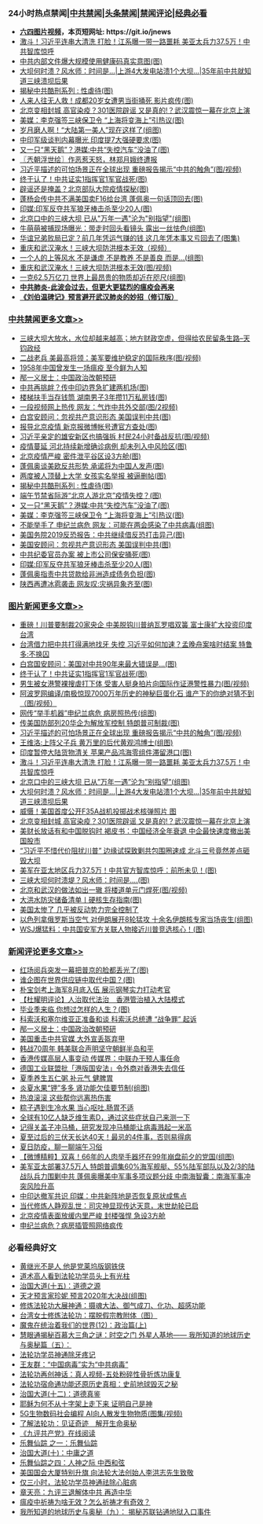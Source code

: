 <div id="tt">
<h3>24小时热点禁闻|<a href="#%E4%B8%AD%E5%85%B1%E7%A6%81%E9%97%BB%E6%9B%B4%E5%A4%9A%E6%96%87%E7%AB%A0">中共禁闻</a>|<a href="#%E5%9B%BE%E7%89%87%E6%96%B0%E9%97%BB%E6%9B%B4%E5%A4%9A%E6%96%87%E7%AB%A0">头条禁闻</a>|<a href="#%E6%96%B0%E9%97%BB%E8%AF%84%E8%AE%BA%E6%9B%B4%E5%A4%9A%E6%96%87%E7%AB%A0">禁闻评论|<a href="#%E5%BF%85%E7%9C%8B%E7%BB%8F%E5%85%B8%E5%A5%BD%E6%96%87">经典必看</a></h3>
<ul>
<li><b><a href="http://d1.bdrive.tk/64.mp4" target="_blank">六四图片视频</a>，本页短网址: https://git.io/jnews</b></li>
<li><a href="https://github.com/fqnews/bnews/blob/master/topimagenews/20200624/1349993.md">激斗！习近平连串大清洗 打脸！江系曝一带一路噩耗 美亚太兵力37.5万！中共智库惊呼</a></li>
<li><a href="https://github.com/fqnews/bnews/blob/master/cbnews/20200624/1349995.md">中共内部文件爆大规模使用健康码真实意图(图)</a></li>
<li><a href="https://github.com/fqnews/bnews/blob/master/topimagenews/20200624/1349948.md">大坝何时溃？风水师：时间是…|上游4大发电站溃1个大坝...|35年前中共就知道三峡溃坝后果</a></li>
<li><a href="https://github.com/fqnews/bnews/blob/master/cbnews/20200625/1350277.md">揭秘中共酷刑系列 : 性虐待(图)</a></li>
<li><a href="https://github.com/fqnews/bnews/blob/master/cbnews/20200625/1350094.md">人来人往无人救！成都20岁女遭男当街捅死 影片疯传(图)</a></li>
<li><a href="https://github.com/fqnews/bnews/blob/master/topimagenews/20200624/1349926.md">北京变相封城 高官染疫？301医院辟谣 又是真的!？武汉震惊一幕在北京上演</a></li>
<li><a href="https://github.com/fqnews/bnews/blob/master/cbnews/20200625/1350259.md">美媒：李克强签三峡保卫令 “上海将变海上”引热议(图)</a></li>
<li><a href="https://github.com/fqnews/bnews/blob/master/yule/20200625/1350108.md">岁月磨人啊！“大陆第一美人”现在这样了(组图)</a></li>
<li><a href="https://github.com/fqnews/bnews/blob/master/cbnews/20200625/1350180.md">中印军级谈判内幕曝光 印度提7大强硬要求(图)</a></li>
<li><a href="https://github.com/fqnews/bnews/blob/master/cbnews/20200625/1350260.md">又一只“黑天鹅”？港媒:中共“失控汽车”没油了(图)</a></li>
<li><a href="https://github.com/fqnews/bnews/blob/master/ssgc/20200625/1350087.md">〖兲朝浮世绘〗作恶惹天怒，林郑月娥终遭报</a></li>
<li><a href="https://github.com/fqnews/bnews/blob/master/topimagenews/20200625/1350233.md">习近平描述的可怕场景正在全球出现 重磅报告揭示“中共的触角”(图/视频)</a></li>
<li><a href="https://github.com/fqnews/bnews/blob/master/topimagenews/20200625/1350354.md">终于认了！中共证实1指挥官1军官战死(图)</a></li>
<li><a href="https://github.com/fqnews/bnews/blob/master/cbnews/20200625/1350089.md">辟谣还是掩盖？北京部队大院疫情探秘(图)</a></li>
<li><a href="https://github.com/fqnews/bnews/blob/master/cnnews/hknews/20200625/1350290.md">蓬杨会传中共不满美国卖F16给台湾 蓬佩奥一句话顶回去(图)</a></li>
<li><a href="https://github.com/fqnews/bnews/blob/master/cbnews/20200625/1350229.md">印媒:印军反夺共军狼牙棒击杀至少20人(图)</a></li>
<li><a href="https://github.com/fqnews/bnews/blob/master/topimagenews/20200624/1349974.md">北京口中的三峡大坝 已从"万年一遇"沦为"别指望"(组图)</a></li>
<li><a href="https://github.com/fqnews/bnews/blob/master/yule/20200625/1350019.md">牛萌萌被捕现场曝光：带走时回头看镜头 露出一丝怯色(组图)</a></li>
<li><a href="https://github.com/fqnews/bnews/blob/master/yule/20200625/1350121.md">华谊兄弟败局已定？前几年凭运气赚的钱 这几年凭本事又亏回去了(图集)</a></li>
<li><a href="https://github.com/fqnews/bnews/blob/master/cbnews/20200625/1350100.md">重庆和武汉淹水！三峡大坝防洪根本无效（视频）</a></li>
<li><a href="https://github.com/fqnews/bnews/blob/master/funmedia/20200625/1350161.md">一个人的上等风水 不是谦虚 不是教养 不是善良 而是…(组图)</a></li>
<li><a href="https://github.com/fqnews/bnews/blob/master/cbnews/20200624/1349994.md">重庆和武汉淹水！三峡大坝防洪根本无效(图/视频)</a></li>
<li><a href="https://github.com/fqnews/bnews/blob/master/cnnews/20200624/1349996.md">一克62.5万亿刀 世界上最昂贵的物质却近在咫尺(组图)</a></li>
<li><b><a href="https://github.com/fqnews/bnews/blob/master/comments/20200211/1275071.md" target="_blank">中共肺炎-此波会过去，但更大更猛烈的瘟疫会再来</a></b></li>
<li><b><a href="https://github.com/fqnews/bnews/blob/master/comments/20200207/1272816.md" target="_blank">《刘伯温碑记》预言避开武汉肺炎的妙招（修订版）</a></b></li>
</ul>
</div>

<div class="catlist">
<h3><a href="https://github.com/fqnews/bnews/blob/master/cbnews/" target="_blank">中共禁闻</a><span><a href="https://github.com/fqnews/bnews/blob/master/cbnews/" target="_blank" rel="nofollow">更多文章>></a></span></h3>
<ul>
<li><a href="https://github.com/fqnews/bnews/blob/master/cbnews/20200625/1350420.md" target="_blank">三峡大坝大放水，水位却越来越高；地方财政空虚，但得给农民留条生路&#8211;天钧政经</a></li>
<li><a href="https://github.com/fqnews/bnews/blob/master/cbnews/20200625/1350409.md" target="_blank">二战老兵 美最高将领：美军要维护稳定的国际秩序(图/视频)</a></li>
<li><a href="https://github.com/fqnews/bnews/blob/master/cbnews/20200625/1346850.md" target="_blank">1958年中国曾发生一场瘟疫 至今鲜为人知</a></li>
<li><a href="https://github.com/fqnews/bnews/blob/master/comments/20200625/1349659.md" target="_blank">邴一义居士：中国政治改朝预研</a></li>
<li><a href="https://github.com/fqnews/bnews/blob/master/cbnews/20200625/1350395.md" target="_blank">中共再挑衅？传中印边界急扩建两机场(图)</a></li>
<li><a href="https://github.com/fqnews/bnews/blob/master/cbnews/20200625/1350394.md" target="_blank">楼梯扶手当存钱筒 湖南男子3年攒11万私房钱(图)</a></li>
<li><a href="https://github.com/fqnews/bnews/blob/master/cbnews/20200625/1350393.md" target="_blank">一段视频网上热传 网友：气炸中共外交部(图/2视频)</a></li>
<li><a href="https://github.com/fqnews/bnews/blob/master/cbnews/20200625/1350372.md" target="_blank">白宫安顾问：忽视共产意识形态 美国误判中共(图)</a></li>
<li><a href="https://github.com/fqnews/bnews/blob/master/cbnews/20200625/1350364.md" target="_blank">报导北京疫情 新京报微博帐号遭官方查处(图)</a></li>
<li><a href="https://github.com/fqnews/bnews/blob/master/cbnews/20200625/1350337.md" target="_blank">习近平亲定的雄安新区也搞强拆 村民24小时备战反抗(图/视频)</a></li>
<li><a href="https://github.com/fqnews/bnews/blob/master/cbnews/20200625/1350313.md" target="_blank">疫情蔓延 河北持续新增确诊病例 却未列入中风险区(图)</a></li>
<li><a href="https://github.com/fqnews/bnews/blob/master/cbnews/20200625/1350309.md" target="_blank">北京疫情严峻 密件泄平谷区设3方舱(图)</a></li>
<li><a href="https://github.com/fqnews/bnews/blob/master/cbnews/20200625/1350279.md" target="_blank">蓬佩奥谈美欧反共形势 承诺将为中国人发声(图)</a></li>
<li><a href="https://github.com/fqnews/bnews/blob/master/cbnews/20200625/1350278.md" target="_blank">两度被人顶替上大学 女孩实名举报 被逼删帖(图)</a></li>
<li><a href="https://github.com/fqnews/bnews/blob/master/cbnews/20200625/1350277.md" target="_blank">揭秘中共酷刑系列 : 性虐待(图)</a></li>
<li><a href="https://github.com/fqnews/bnews/blob/master/cbnews/20200625/1350276.md" target="_blank">端午节禁省际游“北京人游北京”疫情失控？(图)</a></li>
<li><a href="https://github.com/fqnews/bnews/blob/master/cbnews/20200625/1350260.md" target="_blank">又一只“黑天鹅”？港媒:中共“失控汽车”没油了(图)</a></li>
<li><a href="https://github.com/fqnews/bnews/blob/master/cbnews/20200625/1350259.md" target="_blank">美媒：李克强签三峡保卫令 “上海将变海上”引热议(图)</a></li>
<li><a href="https://github.com/fqnews/bnews/blob/master/cbnews/20200625/1350251.md" target="_blank">不能举手了 申纪兰病危 网友：可能在两会感染了中共病毒(组图)</a></li>
<li><a href="https://github.com/fqnews/bnews/blob/master/cbnews/20200625/1350250.md" target="_blank">美国务院2019反恐报告：中共继续借反恐打击异己(图)</a></li>
<li><a href="https://github.com/fqnews/bnews/blob/master/cbnews/20200625/1350249.md" target="_blank">美国安顾问：忽视共产意识形态 美国误判中共(图)</a></li>
<li><a href="https://github.com/fqnews/bnews/blob/master/cbnews/20200625/1350234.md" target="_blank">中共纪委官员办案 被上市公司保安捅死(图)</a></li>
<li><a href="https://github.com/fqnews/bnews/blob/master/cbnews/20200625/1350229.md" target="_blank">印媒:印军反夺共军狼牙棒击杀至少20人(图)</a></li>
<li><a href="https://github.com/fqnews/bnews/blob/master/cbnews/20200625/1350228.md" target="_blank">蓬佩奥指责中共贷款给非洲造成债务负担(图)</a></li>
<li><a href="https://github.com/fqnews/bnews/blob/master/cbnews/20200625/1350222.md" target="_blank">陕西再遭冰雹袭击 网友叹:灾祸异象齐至(图)</a></li>

</ul>
</div>
<div class="catlist">
<h3><a href="https://github.com/fqnews/bnews/blob/master/topimagenews/" target="_blank">图片新闻</a><span><a href="https://github.com/fqnews/bnews/blob/master/topimagenews/" target="_blank" rel="nofollow">更多文章>></a></span></h3>
<ul>
<li><a href="https://github.com/fqnews/bnews/blob/master/topimagenews/20200625/1350392.md" target="_blank">重磅！川普要制裁20家央企 中美脱钩川普纳瓦罗唱双簧 富士康扩大投资印度台湾</a></li>
<li><a href="https://github.com/fqnews/bnews/blob/master/topimagenews/20200625/1350378.md" target="_blank">台湾借力把中共打得满地找牙 失控 习近平如何加速？孟晚舟案啥时结案 特鲁多:不换囚</a></li>
<li><a href="https://github.com/fqnews/bnews/blob/master/topimagenews/20200625/1350377.md" target="_blank">白宫国安顾问：美国对中共90年来最大错误是…(图)</a></li>
<li><a href="https://github.com/fqnews/bnews/blob/master/topimagenews/20200625/1350354.md" target="_blank">终于认了！中共证实1指挥官1军官战死(图)</a></li>
<li><a href="https://github.com/fqnews/bnews/blob/master/topimagenews/20200625/1350353.md" target="_blank">男生被女港警裸搜虐打下体 受害人挺身拍片向国际作证港警性暴力(图/视频)</a></li>
<li><a href="https://github.com/fqnews/bnews/blob/master/topimagenews/20200625/1350348.md" target="_blank">阿波罗网编译/南极惊现7000万年历史的神秘巨蛋化石 谁产下的你绝对猜不到（图/视频）</a></li>
<li><a href="https://github.com/fqnews/bnews/blob/master/topimagenews/20200625/1350248.md" target="_blank">网传“举手机器”申纪兰病危 病房照热传(组图)</a></li>
<li><a href="https://github.com/fqnews/bnews/blob/master/topimagenews/20200625/1350247.md" target="_blank">传美国防部列20华企为解放军控制 特朗普可制裁(图)</a></li>
<li><a href="https://github.com/fqnews/bnews/blob/master/topimagenews/20200625/1350233.md" target="_blank">习近平描述的可怕场景正在全球出现 重磅报告揭示“中共的触角”(图/视频)</a></li>
<li><a href="https://github.com/fqnews/bnews/blob/master/topimagenews/20200625/1350118.md" target="_blank">王维洛:上阵父子兵 黄万里的后代黄观鸿博士(组图)</a></li>
<li><a href="https://github.com/fqnews/bnews/blob/master/topimagenews/20200625/1350030.md" target="_blank">印度暂停大陆货物清关 苹果产品鸿海零组件滞留港口(图)</a></li>
<li><a href="https://github.com/fqnews/bnews/blob/master/topimagenews/20200624/1349993.md" target="_blank">激斗！习近平连串大清洗 打脸！江系曝一带一路噩耗 美亚太兵力37.5万！中共智库惊呼</a></li>
<li><a href="https://github.com/fqnews/bnews/blob/master/topimagenews/20200624/1349974.md" target="_blank">北京口中的三峡大坝 已从&#8221;万年一遇&#8221;沦为&#8221;别指望&#8221;(组图)</a></li>
<li><a href="https://github.com/fqnews/bnews/blob/master/topimagenews/20200624/1349948.md" target="_blank">大坝何时溃？风水师：时间是…|上游4大发电站溃1个大坝&#8230;|35年前中共就知道三峡溃坝后果</a></li>
<li><a href="https://github.com/fqnews/bnews/blob/master/topimagenews/20200624/1349927.md" target="_blank">威慑！美国首度公开F35A战机投掷战术核弹照片 图</a></li>
<li><a href="https://github.com/fqnews/bnews/blob/master/topimagenews/20200624/1349926.md" target="_blank">北京变相封城 高官染疫？301医院辟谣 又是真的!？武汉震惊一幕在北京上演</a></li>
<li><a href="https://github.com/fqnews/bnews/blob/master/topimagenews/20200624/1349821.md" target="_blank">美财长放话有和中国脱钩时 褐皮书：中国经济全年衰退 中企最快速度撤出美国股市</a></li>
<li><a href="https://github.com/fqnews/bnews/blob/master/topimagenews/20200624/1349806.md" target="_blank">“习近平不惜代价阻扰川普” 边缘试探致剿共包围圈速成 北斗三号竟然差点砸毁大坝</a></li>
<li><a href="https://github.com/fqnews/bnews/blob/master/topimagenews/20200624/1349805.md" target="_blank">美军在亚太地区兵力37.5万！中共官方智库惊呼：前所未见！(图)</a></li>
<li><a href="https://github.com/fqnews/bnews/blob/master/topimagenews/20200624/1349798.md" target="_blank">三峡大坝何时溃堤？风水师：时间是….(图)</a></li>
<li><a href="https://github.com/fqnews/bnews/blob/master/topimagenews/20200624/1349784.md" target="_blank">北京和武汉的做法如出一辙 将楼道单元门焊死(图/视频)</a></li>
<li><a href="https://github.com/fqnews/bnews/blob/master/topimagenews/20200624/1349756.md" target="_blank">大洪水防灾储备清单丨硬核生存指南(图)</a></li>
<li><a href="https://github.com/fqnews/bnews/blob/master/comments/20200624/1349702.md" target="_blank">美国太惨了 几乎被反动势力完全控制了</a></li>
<li><a href="https://github.com/fqnews/bnews/blob/master/topimagenews/20200624/1349697.md" target="_blank">以色列拿俄罗斯当空气 对伊朗展开8轮猛攻 十余名伊朗核专家当场丧生(组图)</a></li>
<li><a href="https://github.com/fqnews/bnews/blob/master/topimagenews/20200624/1349629.md" target="_blank">WSJ爆猛料：中共国安军方关联人物接近川普竞选核心！(图)</a></li>

</ul>
</div>
<div class="catlist">
<h3><a href="https://github.com/fqnews/bnews/blob/master/comments/" target="_blank">新闻评论</a><span><a href="https://github.com/fqnews/bnews/blob/master/comments/" target="_blank" rel="nofollow">更多文章>></a></span></h3>
<ul>
<li><a href="https://github.com/fqnews/bnews/blob/master/comments/20200625/1350434.md" target="_blank">红场阅兵突发一幕把普京的脸都丢光了(图)</a></li>
<li><a href="https://github.com/fqnews/bnews/blob/master/comments/20200625/1350433.md" target="_blank">谁企图在世界供应链中取代中国？(图)</a></li>
<li><a href="https://github.com/fqnews/bnews/blob/master/comments/20200625/1350427.md" target="_blank">朴宝剑考上海军8月底入伍 展示钢琴实力打动考官</a></li>
<li><a href="https://github.com/fqnews/bnews/blob/master/comments/20200625/1350422.md" target="_blank">【杜耀明评论】人治取代法治　香港管治植入大陆模式</a></li>
<li><a href="https://github.com/fqnews/bnews/blob/master/comments/20200625/1350408.md" target="_blank">毕业季来临 你想过怎样的人生？(图)</a></li>
<li><a href="https://github.com/fqnews/bnews/blob/master/comments/20200625/1350405.md" target="_blank">科索沃和塞尔维亚正准备和谈 科索沃总统遭 “战争罪” 起诉</a></li>
<li><a href="https://github.com/fqnews/bnews/blob/master/comments/20200625/1349659.md" target="_blank">邴一义居士：中国政治改朝预研</a></li>
<li><a href="https://github.com/fqnews/bnews/blob/master/comments/20200625/1350398.md" target="_blank">美国重击中共官媒 大外宣丢盔弃甲</a></li>
<li><a href="https://github.com/fqnews/bnews/blob/master/comments/20200625/1350397.md" target="_blank">韩战70周年 韩美联合声明坚守朝鲜半岛和平</a></li>
<li><a href="https://github.com/fqnews/bnews/blob/master/comments/20200625/1350374.md" target="_blank">香港传媒高层人事变动 传媒界：中联办干预人事任命</a></li>
<li><a href="https://github.com/fqnews/bnews/blob/master/comments/20200625/1350370.md" target="_blank">德国工业联盟批「港版国安法」令外商对香港失去信任</a></li>
<li><a href="https://github.com/fqnews/bnews/blob/master/comments/20200625/1350369.md" target="_blank">夏季养生五仁粥 补元气 健脾胃</a></li>
<li><a href="https://github.com/fqnews/bnews/blob/master/comments/20200625/1350368.md" target="_blank">炎夏水果“钾”多多 肾功能欠佳要节制(组图)</a></li>
<li><a href="https://github.com/fqnews/bnews/blob/master/comments/20200625/1350347.md" target="_blank">热浪滚滚  这些帮你远离热伤害</a></li>
<li><a href="https://github.com/fqnews/bnews/blob/master/comments/20200625/1350346.md" target="_blank">粽子遇到生冷水果 当心呕吐.肠胃不适</a></li>
<li><a href="https://github.com/fqnews/bnews/blob/master/comments/20200625/1350345.md" target="_blank">全球有10亿人缺乏维生素D，通过这些症状自己来测一下</a></li>
<li><a href="https://github.com/fqnews/bnews/blob/master/comments/20200625/1350344.md" target="_blank">记得关盖子冲马桶，研究发现冲马桶能让病毒溅起一米高</a></li>
<li><a href="https://github.com/fqnews/bnews/blob/master/comments/20200625/1350343.md" target="_blank">夏至过后的三伏天长达40天！最忌的4件事，否则易得病</a></li>
<li><a href="https://github.com/fqnews/bnews/blob/master/comments/20200625/1350342.md" target="_blank">夏日防疫，聊一聊端午习俗</a></li>
<li><a href="https://github.com/fqnews/bnews/blob/master/comments/20200625/1350339.md" target="_blank">【微博精粹】双喜！66年的人肉举手器坏在99年崩盘前夕的党国(组图)</a></li>
<li><a href="https://github.com/fqnews/bnews/blob/master/comments/20200625/1350325.md" target="_blank">美军亚太部署37.5万人 特朗普调集60%海军舰艇、55%陆军部队以及2/3的陆战队兵力围剿中共 蓬佩奥曝美中军事多项议题分歧 中南海智囊：南海军事冲突风险升高</a></li>
<li><a href="https://github.com/fqnews/bnews/blob/master/comments/20200625/1350323.md" target="_blank">中印达撤军共识 印媒：中共新阵地是否恢复原状成焦点</a></li>
<li><a href="https://github.com/fqnews/bnews/blob/master/comments/20200625/1350291.md" target="_blank">当代修炼人静观乱世：司灾神显现传达天意，末世劫轮已启</a></li>
<li><a href="https://github.com/fqnews/bnews/blob/master/comments/20200625/1350255.md" target="_blank">北京疫情表面放缓内里严峻 封楼强悍 急设3方舱</a></li>
<li><a href="https://github.com/fqnews/bnews/blob/master/comments/20200625/1350254.md" target="_blank">申纪兰病危？病房插管照网络疯传</a></li>

</ul>
</div>

<div class="catlist">
<h3>必看经典好文</h3>
<ul>
<li><a href="https://github.com/fqnews/bnews/blob/master/lifebaike/20190522/1131765.md" target="_blank">黄继光不是人 他是党莱坞版钢铁侠</a></li>
<li><a href="https://github.com/fqnews/bnews/blob/master/comments/20200227/1284657.md" target="_blank">道术高人看到法轮功学员头上有光柱</a></li>
<li><a href="https://github.com/fqnews/bnews/blob/master/topimagenews/20180322/917868.md" target="_blank">治国大道(十五)：道德之源</a></li>
<li><a href="https://github.com/fqnews/bnews/blob/master/topimagenews/20200513/1327828.md" target="_blank">天才预言家珍妮 预言2020年大决战(组图)</a></li>
<li><a href="https://github.com/fqnews/bnews/blob/master/comments/20191203/1234383.md" target="_blank">修炼法轮功大展神通：摄魂大法、御气成刀、化功、超感功能</a></li>
<li><a href="https://github.com/fqnews/bnews/blob/master/cbnews/20200610/1342772.md" target="_blank">台湾女士修炼法轮功：摆脱假宗教附体（图）</a></li>
<li><a href="https://github.com/fqnews/bnews/blob/master/topimagenews/20180601/951286.md" target="_blank">魔鬼在统治着我们的世界(12)：政治篇(上)</a></li>
<li><a href="https://github.com/fqnews/bnews/blob/master/cbnews/20170907/819423.md" target="_blank">慧眼通揭秘百慕大三角之谜：时空之门 外星人基地—— 我所知道的地球历史与奥秘篇（五）：</a></li>
<li><a href="https://github.com/fqnews/bnews/blob/master/health/20170626/780263.md" target="_blank">法轮功学员神通除牙疼记</a></li>
<li><a href="https://github.com/fqnews/bnews/blob/master/comments/20200318/1295755.md" target="_blank">王友群：“中国病毒”实为“中共病毒”</a></li>
<li><a href="https://github.com/fqnews/bnews/blob/master/comments/20190516/1128964.md" target="_blank">法轮功再创神话：真人视频-五处粉碎性骨折炼功康复</a></li>
<li><a href="https://github.com/fqnews/bnews/blob/master/tculture/20121025/73069.md" target="_blank">法轮功宿命通功能还原历史真相：史前地球毁灭之秘</a></li>
<li><a href="https://github.com/fqnews/bnews/blob/master/cbnews/20180318/916241.md" target="_blank">治国大道(十二)：道德真鉴</a></li>
<li><a href="https://github.com/fqnews/bnews/blob/master/ccpdope/20190803/1168965.md" target="_blank">耶稣为何不从十字架上走下来 证明自己是神</a></li>
<li><a href="https://github.com/fqnews/bnews/blob/master/topimagenews/20200527/1335347.md" target="_blank">5G生物数码社会编程 AI向人散发生物物质(图集/视频)</a></li>
<li><a href="https://github.com/fqnews/bnews/blob/master/comments/20200307/1289968.md" target="_blank">了解法轮功：见证奇迹　解开生命奥秘</a></li>
<li><a href="https://github.com/fqnews/bnews/blob/master/bookonline/20131116/201057.md" target="_blank">《九评共产党》在线阅读</a></li>
<li><a href="https://github.com/fqnews/bnews/blob/master/tculture/20170710/789533.md" target="_blank">乐舞仙踪 之一：乐舞仙踪</a></li>
<li><a href="https://github.com/fqnews/bnews/blob/master/cbnews/20180316/915423.md" target="_blank">治国大道(十)：中庸之道</a></li>
<li><a href="https://github.com/fqnews/bnews/blob/master/tculture/20190101/791144.md" target="_blank">乐舞仙踪之四：人神之际 中西和弦</a></li>
<li><a href="https://github.com/fqnews/bnews/blob/master/comments/20200516/1329276.md" target="_blank">美国国会大厦特别升旗 向法轮大法创始人李洪志先生致敬</a></li>
<li><a href="https://github.com/fqnews/bnews/blob/master/health/20170626/780270.md" target="_blank">仅三小时，法轮功学员神通祛除心脏病</a></li>
<li><a href="https://github.com/fqnews/bnews/blob/master/comments/20131119/1029445.md" target="_blank">章天亮：九评三退解体中共 再造中华</a></li>
<li><a href="https://github.com/fqnews/bnews/blob/master/comments/20200502/1322275.md" target="_blank">瘟疫中祈祷为啥无效？怎么祈祷才有奇效？</a></li>
<li><a href="https://github.com/fqnews/bnews/blob/master/topimagenews/20180325/919134.md" target="_blank">我所知道的地球历史与奥秘（九）： 揭秘苏联钻通地狱入口事件</a></li>

</ul>
</div>